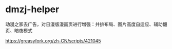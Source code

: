 # dmzj-helper
动漫之家去广告，对日漫版漫画页进行增强：并排布局、图片高度自适应、辅助翻页、暗夜模式

https://greasyfork.org/zh-CN/scripts/421045

